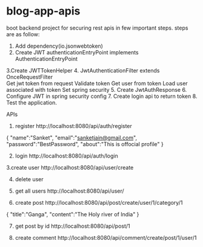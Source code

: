 # blog-app-apis

boot backend project for securing rest apis in few important steps.
steps are as follow: 
1. Add dependency(io.jsonwebtoken)
2. Create JWT authenticationEntryPoint implements AuthenticationEntryPoint

3.Create JWTTokenHelper
4. JwtAuthenticationFilter  extends OnceRequestFilter                   
Get jwt token from request
Validate token
Get user from token
Load user associated with token
Set spring security 
5. Create JwtAuthResponse
6. Configure JWT in spring security config
7. Create login  api to return token
8. Test the application.

APIs
1. register
http://localhost:8080/api/auth/register

{
    "name":"Sanket",
    "email":"sanketjain@gmail.com",
    "password":"BestPassword",
    "about":"This is offocial profile"
}

2. login
http://localhost:8080/api/auth/login

3.create user
http://localhost:8080/api/user/create

4. delete user

5. get all users
http://localhost:8080/api/user/

6. create post
http://localhost:8080/api/post/create/user/1/category/1

{
    "title":"Ganga",
    "content":"The Holy river of India"
}

7. get post by id
http://localhost:8080/api/post/1

8. create comment
http://localhost:8080/api/comment/create/post/1/user/1

